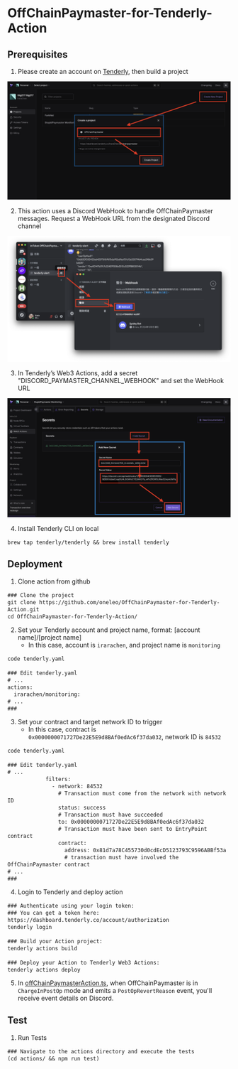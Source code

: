 # OffChainPaymaster-for-Tenderly-Action

## Prerequisites

1. Please create an account on [Tenderly](https://dashboard.tenderly.co/), then build a project

![Create Tenderly project](images/createTenderlyProject.png "Create Tenderly project")

2. This action uses a Discord WebHook to handle OffChainPaymaster messages. Request a WebHook URL from the designated Discord channel

![Create Discord webhook url](images/createDiscordWebhookUrl.png "Create Discord webhook url")

3. In Tenderly’s Web3 Actions, add a secret "DISCORD_PAYMASTER_CHANNEL_WEBHOOK" and set the WebHook URL

![Add webhook to Actions secrets](images/addWebhookToActionsSecrets.png "Add webhook to Actions secrets")

4. Install Tenderly CLI on local

```shell
brew tap tenderly/tenderly && brew install tenderly
```

## Deployment

1. Clone action from github

```shell
### Clone the project
git clone https://github.com/oneleo/OffChainPaymaster-for-Tenderly-Action.git
cd OffChainPaymaster-for-Tenderly-Action/
```

2. Set your Tenderly account and project name, format: [account name]/[project name]
   - In this case, account is `irarachen`, and project name is `monitoring`

```shell
code tenderly.yaml

### Edit tenderly.yaml
# ...
actions:
  irarachen/monitoring:
# ...
###
```

3. Set your contract and target network ID to trigger
   - In this case, contract is `0x0000000071727De22E5E9d8BAf0edAc6f37da032`, network ID is `84532`

```shell
code tenderly.yaml

### Edit tenderly.yaml
# ...
            filters:
              - network: 84532
                # Transaction must come from the network with network ID
                status: success
                # Transaction must have succeeded
                to: 0x0000000071727De22E5E9d8BAf0edAc6f37da032
                # Transaction must have been sent to EntryPoint contract
                contract:
                  address: 0x81d7a78C455730d0cdEcD5123793C9596ABBf53a
                  # transaction must have involved the OffChainPaymaster contract
# ...
###
```

4. Login to Tenderly and deploy action

```
### Authenticate using your login token:
### You can get a token here: https://dashboard.tenderly.co/account/authorization
tenderly login

### Build your Action project:
tenderly actions build

### Deploy your Action to Tenderly Web3 Actions:
tenderly actions deploy
```

5. In [offChainPaymasterAction.ts](https://github.com/oneleo/OffChainPaymaster-for-Tenderly-Action/blob/action-for-paymaster/actions/offChainPaymasterAction.ts#L320-L331), when OffChainPaymaster is in `ChargeInPostOp` mode and emits a `PostOpRevertReason` event, you'll receive event details on Discord.

## Test

1. Run Tests

```
### Navigate to the actions directory and execute the tests
(cd actions/ && npm run test)
```
